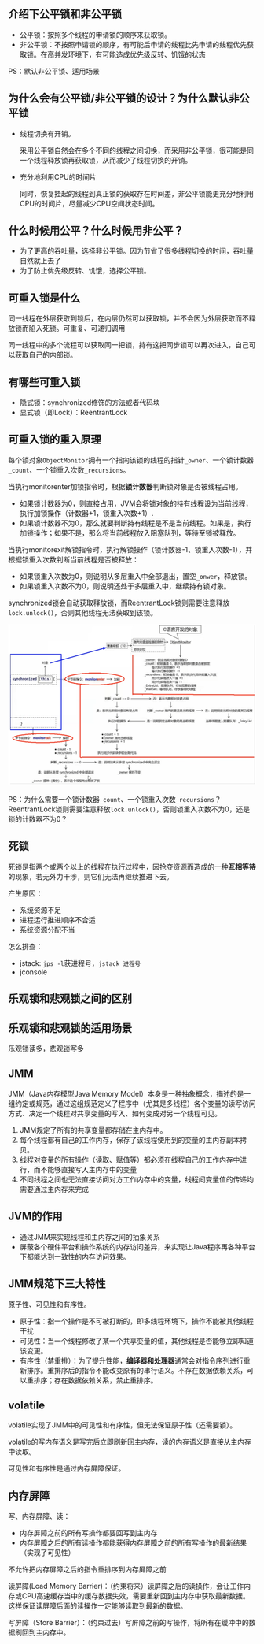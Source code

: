 ## 介绍下公平锁和非公平锁

- 公平锁：按照多个线程的申请锁的顺序来获取锁。
- 非公平锁：不按照申请锁的顺序，有可能后申请的线程比先申请的线程优先获取锁。在高并发环境下，有可能造成优先级反转、饥饿的状态

PS：默认非公平锁、适用场景

## 为什么会有公平锁/非公平锁的设计？为什么默认非公平锁

- 线程切换有开销。
    
    采用公平锁自然会在多个不同的线程之间切换，而采用非公平锁，很可能是同一个线程释放锁再获取锁，从而减少了线程切换的开销。

- 充分地利用CPU的时间片

    同时，恢复挂起的线程到真正锁的获取存在时间差，非公平锁能更充分地利用CPU的时间片，尽量减少CPU空间状态时间。

## 什么时候用公平？什么时候用非公平？

- 为了更高的吞吐量，选择非公平锁。因为节省了很多线程切换的时间，吞吐量自然就上去了
- 为了防止优先级反转、饥饿，选择公平锁。

## 可重入锁是什么

同一线程在外层获取到锁后，在内层仍然可以获取锁，并不会因为外层获取而不释放锁而陷入死锁。可重复、可递归调用

同一线程中的多个流程可以获取同一把锁，持有这把同步锁可以再次进入，自己可以获取自己的内部锁。

## 有哪些可重入锁

- 隐式锁：synchronized修饰的方法或者代码块
- 显式锁（即Lock）：ReentrantLock

## 可重入锁的重入原理

每个锁对象`ObjectMonitor`拥有一个指向该锁的线程的指针`_owner`、一个锁计数器`_count`、一个锁重入次数`_recursions`。

当执行monitorenter加锁指令时，根据**锁计数器**判断锁对象是否被线程占用。
- 如果锁计数器为0，则直接占用，JVM会将锁对象的持有线程设为当前线程，执行加锁操作（计数器+1，锁重入次数+1）.
- 如果锁计数器不为0，那么就要判断持有线程是不是当前线程。如果是，执行加锁操作；如果不是，那么将当前线程放入阻塞队列，等待至锁被释放。
  
当执行monitorexit解锁指令时，执行解锁操作（锁计数器-1、锁重入次数-1），并根据锁重入次数判断当前线程是否被释放：
- 如果锁重入次数为0，则说明从多层重入中全部退出，置空`_onwer`，释放锁。
- 如果锁重入次数不为0，则说明还处于多层重入中，继续持有锁对象。


synchronized锁会自动获取释放锁，而ReentrantLock锁则需要注意释放`lock.unlock()`，否则其他线程无法获取到该锁。

![alt text](../../images/image-66.png)

PS：为什么需要一个锁计数器`_count`、一个锁重入次数`_recursions`？ReentrantLock锁则需要注意释放`lock.unlock()`，否则锁重入次数不为0，还是锁的计数器不为0？

## 死锁

死锁是指两个或两个以上的线程在执行过程中，因抢夺资源而造成的一种**互相等待**的现象，若无外力干涉，则它们无法再继续推进下去。

产生原因：
- 系统资源不足
- 进程运行推进顺序不合适 
- 系统资源分配不当

怎么排查：
- jstack: `jps -l`获进程号，`jstack 进程号`
- jconsole

## 乐观锁和悲观锁之间的区别

## 乐观锁和悲观锁的适用场景

乐观锁读多，悲观锁写多

## JMM
JMM（Java内存模型Java Memory Model）本身是一种抽象概念，描述的是一组约定或规范，通过这组规范定义了程序中（尤其是多线程）各个变量的读写访问方式、决定一个线程对共享变量的写入、如何变成对另一个线程可见。

1. JMM规定了所有的共享变量都存储在主内存中。
2. 每个线程都有自己的工作内存，保存了该线程使用到的变量的主内存副本拷贝。
3. 线程对变量的所有操作（读取、赋值等）都必须在线程自己的工作内存中进行，而不能够直接写入主内存中的变量
4. 不同线程之间也无法直接访问对方工作内存中的变量，线程间变量值的传递均需要通过主内存来完成

## JVM的作用
- 通过JMM来实现线程和主内存之间的抽象关系
- 屏蔽各个硬件平台和操作系统的内存访问差异，来实现让Java程序再各种平台下都能达到一致性的内存访问效果。
## JMM规范下三大特性

原子性、可见性和有序性。

- 原子性：指一个操作是不可被打断的，即多线程环境下，操作不能被其他线程干扰
- 可见性：当一个线程修改了某一个共享变量的值，其他线程是否能够立即知道该变更。
- 有序性（禁重排）：为了提升性能，**编译器和处理器**通常会对指令序列进行重新排序。重排序后的指令不能改变原有的串行语义。不存在数据依赖关系，可以重排序；存在数据依赖关系，禁止重排序。
## volatile

volatile实现了JMM中的可见性和有序性，但无法保证原子性（还需要锁）。

volatile的写内存语义是写完后立即刷新回主内存，读的内存语义是直接从主内存中读取。

可见性和有序性是通过内存屏障保证。

## 内存屏障

写、内存屏障、读：
- 内存屏障之前的所有写操作都要回写到主内存
- 内存屏障之后的所有读操作都能获得内存屏障之前的所有写操作的最新结果（实现了可见性）

不允许把内存屏障之后的指令重排序到内存屏障之前


读屏障(Load Memory Barrier)：（约束将来）读屏障之后的读操作，会让工作内存或CPU高速缓存当中的缓存数据失效，需要重新回到主内存中获取最新数据。这样保证读屏障后面的读操作一定能够读取到最新的数据。

写屏障（Store Barrier）：（约束过去）写屏障之前的写操作，将所有在缓冲中的数据刷回到主内存中。